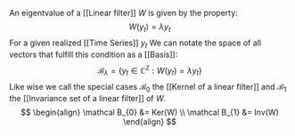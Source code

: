 An eigentvalue of a [[Linear filter]] $W$ is given by the property:
$$
W(y_{t}) = \lambda y_{t}
$$
For a given realized [[Time Series]] $y_{t}$
We can notate the space of all vectors that fulfill this condition as a [[Basis]]:
$$
\mathcal B_{\lambda} = \{y_{t} \in \mathbb{C}^\mathbb{Z}: W(y_{t}) = \lambda y_{t}\}
$$
Like wise we call the special cases $\mathcal B_{0}$ the [[Kernel of a linear filter]] and $\mathcal B_{1}$ the [[Invariance set of a linear filter]] of $W$.
$$
\begin{align}
\mathcal B_{0} &= Ker(W) \\
\mathcal B_{1} &= Inv(W)
\end{align}
$$